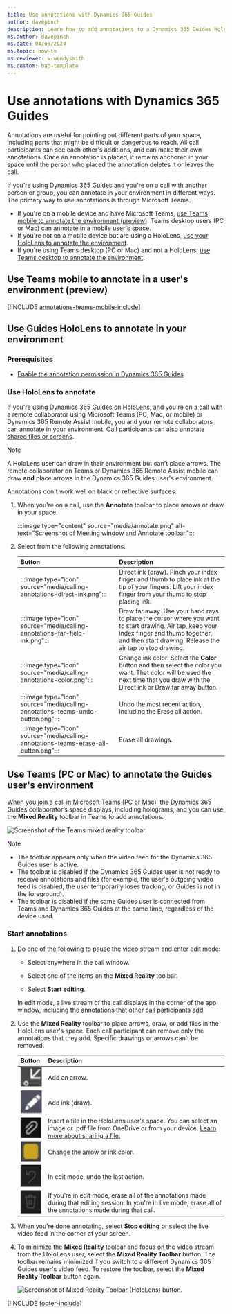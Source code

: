 ```yaml
---
title: Use annotations with Dynamics 365 Guides
author: davepinch
description: Learn how to add annotations to a Dynamics 365 Guides HoloLens user's screen.
ms.author: davepinch
ms.date: 04/08/2024
ms.topic: how-to
ms.reviewer: v-wendysmith
ms.custom: bap-template
---
```


# Use annotations with Dynamics 365 Guides

Annotations are useful for pointing out different parts of your space, including parts that might be difficult or dangerous to reach. All call participants can see each other's additions, and can make their own annotations. Once an annotation is placed, it remains anchored in your space until the person who placed the annotation deletes it or leaves the call.

If you're using Dynamics 365 Guides and you're on a call with another person or group, you can annotate in your environment in different ways. The primary way to use annotations is through Microsoft Teams.

- If you're on a mobile device and have Microsoft Teams, [use Teams mobile to annotate the environment (preview)](#use-teams-mobile-to-annotate-in-a-users-environment-preview). Teams desktop users (PC or Mac) can annotate in a mobile user's space.
- If you're not on a mobile device but are using a HoloLens, [use your HoloLens to annotate the environment](#use-guides-hololens-to-annotate-in-your-environment).
- If you're using Teams desktop (PC or Mac) and not a HoloLens, [use Teams desktop to annotate the environment](#use-teams-pc-or-mac-to-annotate-the-guides-users-environment).

## Use Teams mobile to annotate in a user's environment (preview)

[!INCLUDE [annotations-teams-mobile-include](../includes/annotations-teams-mobile.md)]

<!--- This topic in RA and Field Serive. Field Service topic is annotations-teams-mobile.md --->

## Use Guides HoloLens to annotate in your environment

### Prerequisites

- [Enable the annotation permission in Dynamics 365 Guides](hololens-permissions.md)

### Use HoloLens to annotate

If you're using Dynamics 365 Guides on HoloLens, and you're on a call with a remote collaborator using Microsoft Teams (PC, Mac, or mobile) or Dynamics 365 Remote Assist mobile, you and your remote collaborators can annotate in your environment. Call participants can also annotate [shared files or screens](calling-screen-sharing.md).

> [!NOTE]
> A HoloLens user can draw in their environment but can't place arrows. The remote collaborator on Teams or Dynamics 365 Remote Assist mobile can draw **and** place arrows in the Dynamics 365 Guides user's environment.
>
> Annotations don't work well on black or reflective surfaces.

1. When you're on a call, use the **Annotate** toolbar to place arrows or draw in your space.

   :::image type="content" source="media/annotate.png" alt-text="Screenshot of Meeting window and Annotate toolbar.":::

1. Select from the following annotations.

   |Button|Description|
   |---------|----------------------------------------------------|
   |:::image type="icon" source="media/calling-annotations-direct-ink.png":::| Direct ink (draw). Pinch your index finger and thumb to place ink at the tip of your fingers. Lift your index finger from your thumb to stop placing ink.|
   |:::image type="icon" source="media/calling-annotations-far-field-ink.png":::|Draw far away. Use your hand rays to place the cursor where you want to start drawing. Air tap, keep your index finger and thumb together, and then start drawing. Release the air tap to stop drawing.|
   |:::image type="icon" source="media/calling-annotations-color.png":::|Change ink color. Select the **Color** button and then select the color you want. That color will be used the next time that you draw with the Direct ink or Draw far away button.|
   |:::image type="icon" source="media/calling-annotations-teams-undo-button.png":::|Undo the most recent action, including the Erase all action.|
   |:::image type="icon" source="media/calling-annotations-teams-erase-all-button.png":::|Erase all drawings.|

## Use Teams (PC or Mac) to annotate the Guides user's environment

When you join a call in Microsoft Teams (PC or Mac), the Dynamics 365 Guides collaborator’s space displays, including holograms, and you can use the **Mixed Reality** toolbar in Teams to add annotations.

![Screenshot of the Teams mixed reality toolbar.](media/calling-annotations-teams-desktop-mr-toolbar.JPG)

> [!NOTE]
> - The toolbar appears only when the video feed for the Dynamics 365 Guides user is active.
> - The toolbar is disabled if the Dynamics 365 Guides user is not ready to receive annotations and files (for example, the user's outgoing video feed is disabled, the user temporarily loses tracking, or Guides is not in the foreground).
> - The toolbar is disabled if the same Guides user is connected from Teams and Dynamics 365 Guides at the same time, regardless of the device used.

### Start annotations

1. Do one of the following to pause the video stream and enter edit mode:

   - Select anywhere in the call window.

   - Select one of the items on the **Mixed Reality** toolbar.

   - Select **Start editing**.

   In edit mode, a live stream of the call displays in the corner of the app window, including the annotations that other call participants add.

1. Use the **Mixed Reality** toolbar to place arrows, draw, or add files in the HoloLens user's space. Each call participant can remove only the annotations that they add. Specific drawings or arrows can’t be removed.

   |Button|Description|
   |---------|----------------------------------------------------|
   |![Graphic showing the Arrow button.](media/calling-annotations-teams-desktop-arrow-button.JPG)|Add an arrow.|
   |![Graphic showing the Ink button.](media/calling-annotations-teams-desktop-ink-button.JPG)|Add ink (draw).|
   |![Graphic showing the Insert file button.](media/calling-annotations-teams-desktop-insert-file-button.JPG)|Insert a file in the HoloLens user's space. You can select an image or .pdf file from OneDrive or from your device. [Learn more about sharing a file.](calling-chat-file-sharing.md)|
   |![Graphic showing the Color button.](media/calling-annotations-teams-desktop-color-button.JPG)|Change the arrow or ink color.|
   |![Graphic showing the Undo button.](media/calling-annotations-teams-desktop-undo-button.JPG)|In edit mode, undo the last action.|
   |![Graphic showing the Erase button, which looks like a trashcan.](media/calling-annotations-teams-desktop-erase-all-button.JPG)|If you're in edit mode, erase all of the annotations made during that editing session. In you're in live mode, erase all of the annotations made during that call.

1. When you're done annotating, select **Stop editing** or select the live video feed in the corner of your screen.

1. To minimize the **Mixed Reality** toolbar and focus on the video stream from the HoloLens user, select the **Mixed Reality Toolbar** button. The toolbar remains minimized if you switch to a different Dynamics 365 Guides user's video feed. To restore the toolbar, select the **Mixed Reality Toolbar** button again.

   ![Screenshot of Mixed Reality Toolbar (HoloLens) button.](media/calling-annotations-teams-desktop-minimize-toolbar.JPG)

[!INCLUDE [footer-include](../includes/footer-banner.md)]
